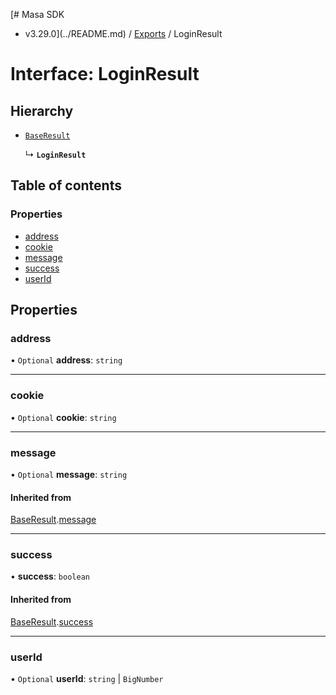 [# Masa SDK
 - v3.29.0](../README.md) / [Exports](../modules.md) / LoginResult

# Interface: LoginResult

## Hierarchy

- [`BaseResult`](BaseResult.md)

  ↳ **`LoginResult`**

## Table of contents

### Properties

- [address](LoginResult.md#address)
- [cookie](LoginResult.md#cookie)
- [message](LoginResult.md#message)
- [success](LoginResult.md#success)
- [userId](LoginResult.md#userid)

## Properties

### address

• `Optional` **address**: `string`

___

### cookie

• `Optional` **cookie**: `string`

___

### message

• `Optional` **message**: `string`

#### Inherited from

[BaseResult](BaseResult.md).[message](BaseResult.md#message)

___

### success

• **success**: `boolean`

#### Inherited from

[BaseResult](BaseResult.md).[success](BaseResult.md#success)

___

### userId

• `Optional` **userId**: `string` \| `BigNumber`
